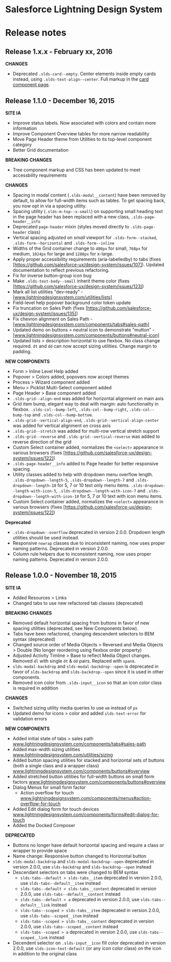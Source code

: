 # Salesforce Lightning Design System
# Release notes

## Release 1.x.x - February xx, 2016

**CHANGES**

- Deprecated `.slds-card--empty`. Center elements inside empty cards instead, using `.slds-text-align--center`. Full markup in the [card component page](/components/cards/#empty).

## Release 1.1.0 - December 16, 2015

**SITE IA**
- Improve status labels. Now associated with colors and contain more information
- Improve Component Overview tables for more narrow readability
- Move Page Header theme from Utilities to its top-level component category
- Better Grid documentation

**BREAKING CHANGES**
- Tree component markup and CSS has been updated to meet accessbility requirements

**CHANGES**
- Spacing in modal content (`.slds-modal__content`) have been removed by default, to allow for full-width items such as tables. To get spacing back, you now opt in via a spacing utility.
- Spacing utility (`.slds-m-top--x-small`) on supporting small heading text in the page header has been replaced with a new class, `.slds-page-header__info`
- Deprecated `page-header` mixin (styles moved directly to `.slds-page-header` class)
- Vertical spacing adjusted on *small* viewport for `.slds-form--stacked`, `.slds-form--horizontal` and `.slds-form--inline`
- Widths of the Grid container change to `480px` for small, `768px` for medium, `1024px` for large and `1280px` for x-large.
- Apply proper accessibility requirements (aria-labelledby) to tabs (fixes [https://github.com/salesforce-ux/design-system/issues/107]). Updated documentation to reflect previous refactoring.
- Fix for inverse button-group icon bug
- Make `.slds-text-body--small` inherit theme color (fixes [https://github.com/salesforce-ux/design-system/issues/123])
- Mark all list utilities "dev-ready" - [www.lightningdesignsystem.com/utilities/lists]
- Field-level help popover background color token update
- Fix truncation on Sales Path (fixes [https://github.com/salesforce-ux/design-system/issues/135])
- Fix chevron alignment on Sales Path - [www.lightningdesignsystem.com/components/tabs#sales-path]
- Updated demo on buttons > neutral icon to demonstrate "mutton" - [www.lightningdesignsystem.com/components/buttons#neutral-icon]
- Updated lists > description horizontal to use flexbox. No class change required. `dt` and `dd` can now accept sizing utilities. Change margin to padding.

**NEW COMPONENTS**
- Form > Inline Level Help added
- Popover > Colors added, popovers now accept themes
- Process > Wizard component added
- Menu > Picklist Multi-Select component added
- Page Header > Base component added
- `.slds-grid--align-end` was added for horizontal alignment on main axis
- Grid item bump, elegant way to deal with margin: auto functionality in flexbox. `.slds-col--bump-left`, `.slds-col--bump-right`, `.slds-col--bump-top` and `.slds-col--bump-bottom`.
-  `.slds-grid--vertical-align-end`, `.slds-grid--vertical-align-center` was added for vertical alignment on cross axis
- `.slds-grid--stretch` was added for multi-row vertical stretch support
- `.slds-grid--reverse` and `.slds-grid--vertical-reverse` was added to reverse direction of the grid
- Custom Select container added, normalizes the `<select>` appearance in various browsers (fixes [https://github.com/salesforce-ux/design-system/issues/122])
- `.slds-page-header__info` added to Page header for better responsive spacing.
- Utility classes added to help with dropdown menu overflow length. `.slds-dropdown--length-5`, `.slds-dropdown--length-7` and `.slds-dropdown--length-10` for 5, 7 or 10 text only menu items. `.slds-dropdown--length-with-icon-5`, `.slds-dropdown--length-with-icon-7` and `.slds-dropdown--length-with-icon-10` for 5, 7 or 10 text with icon menu items.
- Custom Select container added, normalizes the `<select>` appearance in various browsers (fixes [https://github.com/salesforce-ux/design-system/issues/122])

**Deprecated**
- `.slds-dropdown--overflow` deprecated in version 2.0.0. Dropdown length utilities should be used instead.
- Responsive `nowrap` classes due to inconsistent naming, now uses proper naming patterns. Deprecated in version 2.0.0.
- Column rule helpers due to inconsistent naming, now uses proper naming patterns. Deprecated in version 2.0.0.

## Release 1.0.0 - November 18, 2015

**SITE IA**
- Added Resources > Links
- Changed tabs to use new refactored tab classes (deprecated)

**BREAKING CHANGES**
- Removed default horizontal spacing from buttons in favor of new spacing utilities (deprecated, see New Components below).
- Tabs have been refactored, changing descendent selectors to BEM syntax (deprecated)
- Changed source order of Media Objects > Reversed and Media Objects > Double (No longer reordering using flexbox order property)
- Adjusted Activity Timline > Base to reflect Media Object changes. Removed `dl` with single `dt` & `dd` pairs. Replaced with `span`s.
- `slds-modal-backdrop` and `slds-modal-backdrop--open` is deprecated in favor of `slds-backdrop` and `slds-backdrop--open` since it is used in other components.
- Removed icon color from `.slds-input__icon` so that an icon color class is required in addition

**CHANGES**
- Switched sizing utility media queries to use `em` instead of `px`
- Updated demo for icons > color and added `slds-text-error` for validation errors

**NEW COMPONENTS**
- Added initial state of tabs > sales path www.lightningdesignsystem.com/components/tabs#sales-path
- Added max-width sizing utilities www.lightningdesignsystem.com/utilities/sizing
- Added button spacing utilities for stacked and horizontal sets of buttons (both a single class and a wrapper class) www.lightningdesignsystem.com/components/buttons#overview
- Added stretched button utilities for full-width buttons on small form factors www.lightningdesignsystem.com/components/buttons#overview
- Dialog Menus for small form factor
  - Action overflow for touch www.lightningdesignsystem.com/components/menus#action-overflow-for-touch
- Added Edit dialog form for touch devices www.lightningdesignsystem.com/components/forms#edit-dialog-for-touch
- Added the Docked Composer

**DEPRECATED**
- Buttons no longer have default horizontal spacing and require a class or wrapper to provide space
- Name change: Responsive button changed to Horizontal button
- `slds-modal-backdrop` and `slds-modal-backdrop--open` deprecated in version 2.0.0, use `slds-backdrop` and `slds-backdrop--open` instead
- Descendant selectors on tabs were changed to BEM syntax
  - `slds-tabs--default > slds-tabs__item` deprecated in version 2.0.0, use `slds-tabs--default__item` instead
  - `slds-tabs--default > slds-tabs__content` deprecated in version 2.0.0, use `slds-tabs--default__content` instead
  - `slds-tabs--default > a` deprecated in version 2.0.0, use `slds-tabs--default__link` instead
  - `slds-tabs--scoped > slds-tabs__item` deprecated in version 2.0.0, use `slds-tabs--scoped__item` instead
  - `slds-tabs--scoped > slds-tabs__content` deprecated in version 2.0.0, use `slds-tabs--scoped__content` instead
  - `slds-tabs--scoped > a` deprecated in version 2.0.0, use `slds-tabs--scoped__link` instead
- Decendent selector on `.slds-input__icon` fill color deprecated in version 2.0.0, use `slds-icon-text-default` (or any icon color class) on the icon in addition to the original class
